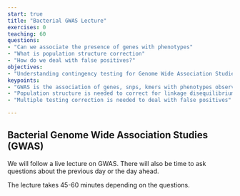 ```yaml
---
start: true
title: "Bacterial GWAS Lecture"
exercises: 0
teaching: 60
questions:
- "Can we associate the presence of genes with phenotypes"
- "What is population structure correction"
- "How do we deal with false positives?"
objectives:
- "Understanding contingency testing for Genome Wide Association Studies"
keypoints:
- "GWAS is the association of genes, snps, kmers with phenotypes observed"
- "Population structure is needed to correct for linkage disequilibrium"
- "Multiple testing correction is needed to deal with false positives"

---
```


## Bacterial Genome Wide Association Studies (GWAS)

We will follow a live lecture on GWAS. There will also be time to ask questions about the previous day or the day ahead.

The lecture takes 45-60 minutes depending on the questions. 
